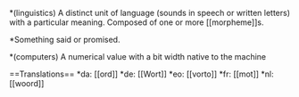 *(linguistics) A distinct unit of language (sounds in speech or written letters) with a particular meaning. Composed of one or more [[morpheme]]s.

*Something said or promised.

*(computers) A numerical value with a bit width native to the machine

==Translations==
*da: [[ord]]
*de: [[Wort]]
*eo: [[vorto]]
*fr: [[mot]]
*nl: [[woord]]